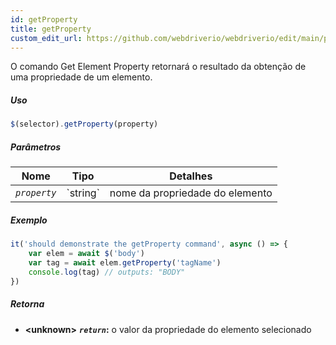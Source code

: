 ```yaml
---
id: getProperty
title: getProperty
custom_edit_url: https://github.com/webdriverio/webdriverio/edit/main/packages/webdriverio/src/commands/element/getProperty.ts
---
```


O comando Get Element Property retornará o resultado da obtenção de uma propriedade de um
elemento.

##### Uso

```js
$(selector).getProperty(property)
```

##### Parâmetros

<table>
  <thead>
    <tr>
      <th>Nome</th><th>Tipo</th><th>Detalhes</th>
    </tr>
  </thead>
  <tbody>
    <tr>
      <td><code><var>property</var></code></td>
      <td>`string`</td>
      <td>nome da propriedade do elemento</td>
    </tr>
  </tbody>
</table>

##### Exemplo

```js title="getProperty.js"
it('should demonstrate the getProperty command', async () => {
    var elem = await $('body')
    var tag = await elem.getProperty('tagName')
    console.log(tag) // outputs: "BODY"
})
```

##### Retorna

- **&lt;unknown&gt;**
            **<code><var>return</var></code>:** o valor da propriedade do elemento selecionado